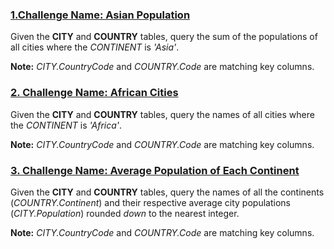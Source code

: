 ### [1.Challenge Name: Asian Population](AsianPopulation.sql)


Given the **CITY** and **COUNTRY** tables, query the sum of the populations of all cities where the *CONTINENT* is *'Asia'*.
    
**Note:** *CITY.CountryCode* and *COUNTRY.Code* are matching key columns.


### [2. Challenge Name: African Cities](AfricanCities.sql)


Given the **CITY** and **COUNTRY** tables, query the names of all cities where the *CONTINENT* is *'Africa'*.	

**Note:** *CITY.CountryCode* and *COUNTRY.Code* are matching key columns.


### [3. Challenge Name: Average Population of Each Continent](AveragePopulationofEachContinent.sql)


Given the **CITY** and **COUNTRY** tables, query the names of all the continents (*COUNTRY.Continent*) and their respective average city populations (*CITY.Population*) rounded *down* to the nearest integer.

**Note:** *CITY.CountryCode* and *COUNTRY.Code* are matching key columns.


